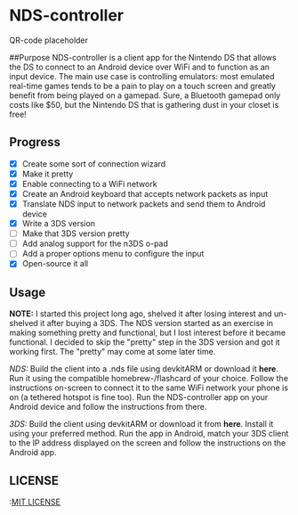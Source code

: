 NDS-controller
===============

QR-code placeholder

##Purpose
NDS-controller is a client app for the Nintendo DS that allows the DS to 
connect to an Android device over WiFi and to function as an input device. 
The main use case is controlling emulators: most emulated real-time games 
tends to be a pain to play on a touch screen and greatly benefit from being 
played on a gamepad. Sure, a Bluetooth gamepad only costs like $50, but the 
Nintendo DS that is gathering dust in your closet is free!

## Progress
- [x] Create some sort of connection wizard
- [x] Make it pretty
- [x] Enable connecting to a WiFi network
- [x] Create an Android keyboard that accepts network packets as input
- [x] Translate NDS input to network packets and send them to Android device
- [x] Write a 3DS version
- [ ] Make that 3DS version pretty
- [ ] Add analog support for the n3DS o-pad
- [ ] Add a proper options menu to configure the input
- [x] Open-source it all

## Usage 
**NOTE:** I started this project long ago, shelved it after losing interest 
and un-shelved it after buying a 3DS. The NDS version started as an exercise 
in making something pretty and functional, but I lost interest before it became 
functional. I decided to skip the "pretty" step in the 3DS version and got it
working first. The "pretty" may come at some later time.

*NDS:*
Build the client into a .nds file using devkitARM or download it __here__.
Run it using the compatible homebrew-/flashcard of your choice. Follow the 
instructions on-screen to connect it to the same WiFi network your phone is 
on (a tethered hotspot is fine too). Run the NDS-controller app on your 
Android device and follow the instructions from there.

*3DS:*
Build the client using devkitARM or download it from __here__. Install it 
using your preferred method. Run the app in Android, match your 3DS client 
to the IP address displayed on the screen and follow the instructions on the 
Android app.


## LICENSE
:[MIT LICENSE](LICENSE)
